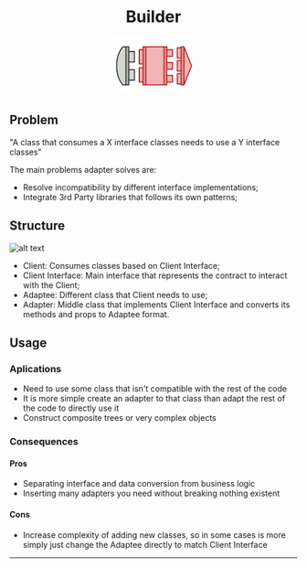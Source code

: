 <h1 align='center'>Builder</h1>

<p align='center'>
	<img src='../../../.github/adapter.png' alt='Adapter'>
</p>

## Problem

"A class that consumes a X interface classes needs to use a Y interface classes"

The main problems adapter solves are:

- Resolve incompatibility by different interface implementations;
- Integrate 3rd Party libraries that follows its own patterns;

## Structure

![alt text](https://refactoring.guru/images/patterns/diagrams/adapter/structure-object-adapter.png "Adapter UML Diagram")

- Client: Consumes classes based on Client Interface;
- Client Interface: Main interface that represents the contract to interact with the Client;
- Adaptee: Different class that Client needs to use;
- Adapter: Middle class that implements Client Interface and converts its methods and props to Adaptee format.

## Usage

### Aplications
- Need to use some class that isn't compatible with the rest of the code
- It is more simple create an adapter to that class than adapt the rest of the code to directly use it
- Construct composite trees or very complex objects

### Consequences
#### Pros
- Separating interface and data conversion from business logic
- Inserting many adapters you need without breaking nothing existent

#### Cons
- Increase complexity of adding new classes, so in some cases is more simply just change the Adaptee directly to match Client Interface

---